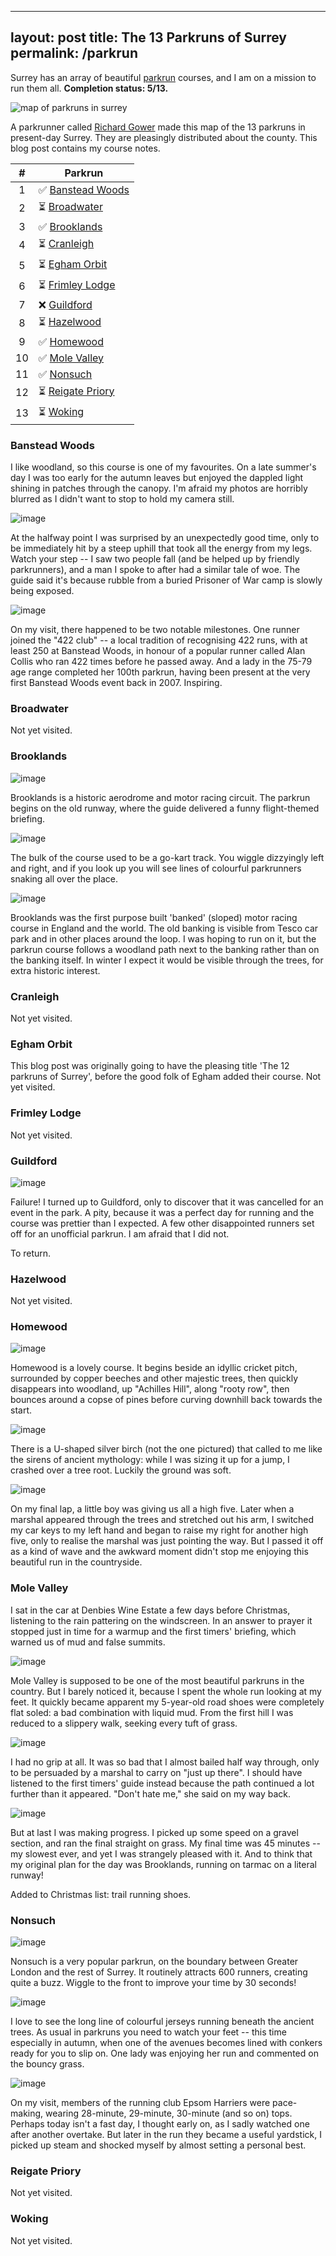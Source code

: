 
---
layout: post
title: The 13 Parkruns of Surrey
permalink: /parkrun
---

Surrey has an array of beautiful [parkrun](https://www.parkrun.org.uk/) courses, and I am on a mission to run them all. **Completion status: 5/13.**

![map of parkruns in surrey](https://johnden.org/assets/surreyparkruns/gower_surrey_map13.jpg)

A parkrunner called [Richard Gower](https://www.richardgower.com/blog/surreyparkrun) made this map of the 13 parkruns in present-day Surrey. They are pleasingly distributed about the county. This blog post contains my course notes.

| #  | Parkrun                        |
|:--:|--------------------------------|
| 1  | ✅ [Banstead Woods](#banstead-woods) |
| 2  | ⏳ [Broadwater](#broadwater)         |
| 3  | ✅ [Brooklands](#brooklands)         |
| 4  | ⏳ [Cranleigh](#cranleigh)           |
| 5  | ⏳ [Egham Orbit](#egham-orbit)       |
| 6  | ⏳ [Frimley Lodge](#frimley-lodge)   |
| 7  | ❌ [Guildford](#guildford)           |
| 8  | ⏳ [Hazelwood](#hazelwood)           |
| 9  | ✅ [Homewood](#homewood)             |
| 10 | ✅ [Mole Valley](#mole-valley)       |
| 11 | ✅ [Nonsuch](#nonsuch)               |
| 12 | ⏳ [Reigate Priory](#reigate-priory) |
| 13 | ⏳ [Woking](#woking)                 |

### Banstead Woods
I like woodland, so this course is one of my favourites. On a late summer's day I was too early for the autumn leaves but enjoyed the dappled light shining in patches through the canopy. I'm afraid my photos are horribly blurred as I didn't want to stop to hold my camera still.

![image](https://johnden.org/assets/surreyparkruns/ban1.jpeg)

At the halfway point I was surprised by an unexpectedly good time, only to be immediately hit by a steep uphill that took all the energy from my legs. Watch your step -- I saw two people fall (and be helped up by friendly parkrunners), and a man I spoke to after had a similar tale of woe. The guide said it's because rubble from a buried Prisoner of War camp is slowly being exposed.

![image](https://johnden.org/assets/surreyparkruns/ban2.jpg)

On my visit, there happened to be two notable milestones. One runner joined the "422 club" -- a local tradition of recognising 422 runs, with at least 250 at Banstead Woods, in honour of a popular runner called Alan Collis who ran 422 times before he passed away. And a lady in the 75-79 age range completed her 100th parkrun, having been present at the very first Banstead Woods event back in 2007. Inspiring.

### Broadwater
Not yet visited.

### Brooklands
![image](https://johnden.org/assets/surreyparkruns/brooklands3.jpeg)

Brooklands is a historic aerodrome and motor racing circuit. The parkrun begins on the old runway, where the guide delivered a funny flight-themed briefing.

![image](https://johnden.org/assets/surreyparkruns/brooklands1.jpeg)

The bulk of the course used to be a go-kart track. You wiggle dizzyingly left and right, and if you look up you will see lines of colourful parkrunners snaking all over the place.

![image](https://johnden.org/assets/surreyparkruns/brooklands2.jpeg)

Brooklands was the first purpose built 'banked' (sloped) motor racing course in England and the world. The old banking is visible from Tesco car park and in other places around the loop. I was hoping to run on it, but the parkrun course follows a woodland path next to the banking rather than on the banking itself. In winter I expect it would be visible through the trees, for extra historic interest.

### Cranleigh
Not yet visited.

### Egham Orbit
This blog post was originally going to have the pleasing title 'The 12 parkruns of Surrey', before the good folk of Egham added their course. Not yet visited.

### Frimley Lodge
Not yet visited.

### Guildford
![image](https://johnden.org/assets/surreyparkruns/guildford1.jpeg)

Failure! I turned up to Guildford, only to discover that it was cancelled for an event in the park. A pity, because it was a perfect day for running and the course was prettier than I expected. A few other disappointed runners set off for an unofficial parkrun. I am afraid that I did not.

To return.

### Hazelwood
Not yet visited.

### Homewood
![image](https://johnden.org/assets/surreyparkruns/homewood1.jpeg)

Homewood is a lovely course. It begins beside an idyllic cricket pitch, surrounded by copper beeches and other majestic trees, then quickly disappears into woodland, up "Achilles Hill", along "rooty row", then bounces around a copse of pines before curving downhill back towards the start.

![image](https://johnden.org/assets/surreyparkruns/homewood2.jpeg)

There is a U-shaped silver birch (not the one pictured) that called to me like the sirens of ancient mythology: while I was sizing it up for a jump, I crashed over a tree root. Luckily the ground was soft.

![image](https://johnden.org/assets/surreyparkruns/homewood3.jpeg)

On my final lap, a little boy was giving us all a high five. Later when a marshal appeared through the trees and stretched out his arm, I switched my car keys to my left hand and began to raise my right for another high five, only to realise the marshal was just pointing the way. But I passed it off as a kind of wave and the awkward moment didn't stop me enjoying this beautiful run in the countryside.

### Mole Valley
I sat in the car at Denbies Wine Estate a few days before Christmas, listening to the rain pattering on the windscreen. In an answer to prayer it stopped just in time for a warmup and the first timers' briefing, which warned us of mud and false summits.

![image](https://johnden.org/assets/surreyparkruns/mole3.jpeg)

Mole Valley is supposed to be one of the most beautiful parkruns in the country. But I barely noticed it, because I spent the whole run looking at my feet. It quickly became apparent my 5-year-old road shoes were completely flat soled: a bad combination with liquid mud. From the first hill I was reduced to a slippery walk, seeking every tuft of grass.

![image](https://johnden.org/assets/surreyparkruns/mole2.jpeg)

I had no grip at all. It was so bad that I almost bailed half way through, only to be persuaded by a marshal to carry on "just up there". I should have listened to the first timers' guide instead because the path continued a lot further than it appeared. "Don't hate me," she said on my way back.

![image](https://johnden.org/assets/surreyparkruns/mole1.jpeg)

But at last I was making progress. I picked up some speed on a gravel section, and ran the final straight on grass. My final time was 45 minutes -- my slowest ever, and yet I was strangely pleased with it. And to think that my original plan for the day was Brooklands, running on tarmac on a literal runway!

Added to Christmas list: trail running shoes.

### Nonsuch
![image](https://johnden.org/assets/surreyparkruns/non4.jpg)

Nonsuch is a very popular parkrun, on the boundary between Greater London and the rest of Surrey. It routinely attracts 600 runners, creating quite a buzz. Wiggle to the front to improve your time by 30 seconds!

![image](https://johnden.org/assets/surreyparkruns/non1.jpg)

I love to see the long line of colourful jerseys running beneath the ancient trees. As usual in parkruns you need to watch your feet -- this time especially in autumn, when one of the avenues becomes lined with conkers ready for you to slip on. One lady was enjoying her run and commented on the bouncy grass.

![image](https://johnden.org/assets/surreyparkruns/nonsuch1.jpeg)

On my visit, members of the running club Epsom Harriers were pace-making, wearing 28-minute, 29-minute, 30-minute (and so on) tops. Perhaps today isn't a fast day, I thought early on, as I sadly watched one after another overtake. But later in the run they became a useful yardstick, I picked up steam and shocked myself by almost setting a personal best.

### Reigate Priory
Not yet visited.

### Woking
Not yet visited.
